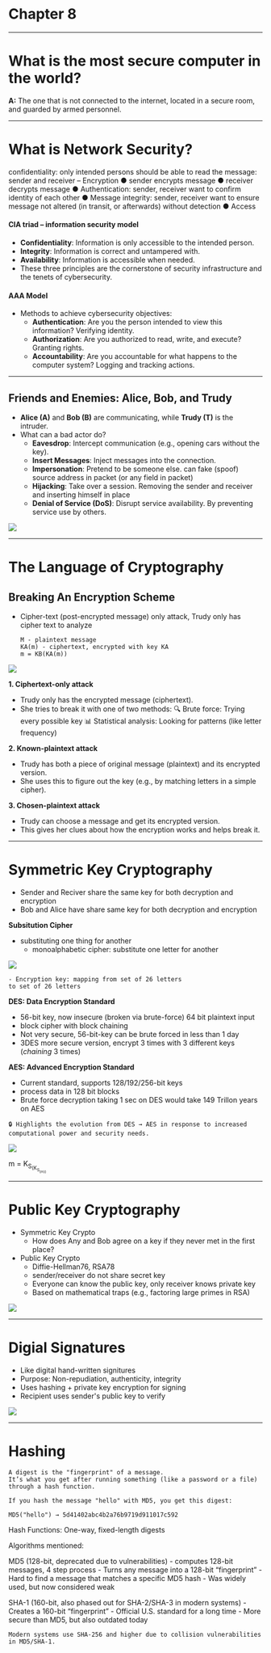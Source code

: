 # **Chapter 8**

---

# What is the most secure computer in the world?
**A:** The one that is not connected to the internet, located in a secure room, and guarded by armed personnel.

---

# What is Network Security?
confidentiality: only intended persons should be able to read the
message: sender and receiver
– Encryption
● sender encrypts message
● receiver decrypts message
●
Authentication: sender, receiver want to confirm identity of each
other
●
Message integrity: sender, receiver want to ensure message not
altered (in transit, or afterwards) without detection 
●
Access  

#### CIA triad – information security model
- **Confidentiality**: Information is only accessible to the intended person.
- **Integrity**: Information is correct and untampered with.
- **Availability**: Information is accessible when needed.
- These three principles are the cornerstone of security infrastructure and the tenets of cybersecurity.

#### AAA Model
- Methods to achieve cybersecurity objectives:
    - **Authentication**: Are you the person intended to view this information? Verifying identity.
    - **Authorization**: Are you authorized to read, write, and execute? Granting rights.
    - **Accountability**: Are you accountable for what happens to the computer system? Logging and tracking actions.

---

## Friends and Enemies: Alice, Bob, and Trudy

- **Alice (A)** and **Bob (B)** are communicating, while **Trudy (T)** is the intruder.
- What can a bad actor do?
    - **Eavesdrop**: Intercept communication (e.g., opening cars without the key).
    - **Insert Messages**: Inject messages into the connection.
    - **Impersonation**: Pretend to be someone else. can fake (spoof) source address in packet (or any field in packet)
    - **Hijacking**: Take over a session. Removing the sender and receiver and inserting himself in place
    - **Denial of Service (DoS)**: Disrupt service availability. By preventing service use by others.

![](../img/1.png)

---

# The Language of Cryptography

## Breaking An Encryption Scheme 
- Cipher-text (post-encrypted message) only attack, Trudy only has cipher text to analyze
	```
	M - plaintext message
	KA(m) - ciphertext, encrypted with key KA
	m = KB(KA(m))
	```
![](../img/3.png)

**1. Ciphertext-only attack**
- Trudy only has the encrypted message (ciphertext).
- She tries to break it with one of two methods:
	🔍 Brute force: Trying every possible key
	📊 Statistical analysis: Looking for patterns (like letter frequency)

**2. Known-plaintext attack**
- Trudy has both a piece of original message (plaintext) and its encrypted version.
- She uses this to figure out the key (e.g., by matching letters in a simple cipher).

**3. Chosen-plaintext attack**
- Trudy can choose a message and get its encrypted version.
- This gives her clues about how the encryption works and helps break it.

---

# Symmetric Key Cryptography
- Sender and Reciver share the same key for both decryption and encryption
- Bob and Alice have share same key for both decryption and encryption

**Subsitution Cipher**
- substituting one thing for another
    - monoalphabetic cipher: substitute one letter for another

![](../img/3.png)

	- Encryption key: mapping from set of 26 letters
	to set of 26 letters

**DES: Data Encryption Standard**
- 56-bit key, now insecure (broken via brute-force) 64 bit plaintext input
- block cipher with block chaining
- Not very secure, 56-bit-key can be brute forced in less than 1 day
- 3DES more secure version, encrypt 3 times with 3 different keys (*chaining* 3 times)

**AES: Advanced Encryption Standard**
- Current standard, supports 128/192/256-bit keys
- process data in 128 bit blocks
- Brute force decryption taking 1 sec on DES would take 149 Trillon years on AES

`🔒 Highlights the evolution from DES → AES in response to increased computational power and security needs.`

![](../img/2.png)

m = K<sub>S<sub>(K<sub>S<sub>(m))


---

# Public Key Cryptography
- Symmetric Key Crypto
	- How does Any and Bob agree on a key if they never met in the first place?
- Public Key Crypto
	- Diffie-Hellman76, RSA78
	- sender/receiver do not share secret key
	- Everyone can know the public key, only receiver knows private key
	- Based on mathematical traps (e.g., factoring large primes in RSA)

![](../img/5.png)

---

# Digial Signatures
- Like digital hand-written signitures
- Purpose: Non-repudiation, authenticity, integrity
- Uses hashing + private key encryption for signing
- Recipient uses sender's public key to verify

![](../img/6.png)

---  

# Hashing
```
A digest is the "fingerprint" of a message.
It’s what you get after running something (like a password or a file) through a hash function.

If you hash the message "hello" with MD5, you get this digest:

MD5("hello") → 5d41402abc4b2a76b9719d911017c592
```

Hash Functions: One-way, fixed-length digests

Algorithms mentioned:

MD5 (128-bit, deprecated due to vulnerabilities)
	- computes 128-bit messages, 4 step process
	- Turns any message into a 128-bit “fingerprint”
	- Hard to find a message that matches a specific MD5 hash
	- Was widely used, but now considered weak

SHA-1 (160-bit, also phased out for SHA-2/SHA-3 in modern systems)
	- Creates a 160-bit “fingerprint”
	- Official U.S. standard for a long time
	- More secure than MD5, but also outdated today

`Modern systems use SHA-256 and higher due to collision vulnerabilities in MD5/SHA-1.`
